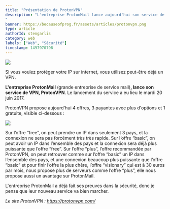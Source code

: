 ```yaml
---
title: "Présentation de ProtonVPN"
description: "L'entreprise ProtonMail lance aujourd'hui son service de VPN, ProtonVPN.
"
banner: https://becauseofprog.fr/assets/articles/protonvpn.png
type: article
authorId: stengarlis
category: web
labels: ["Web", "Sécurité"]
timestamp: 1497970798
---
```


![](https://becauseofprog.fr/assets/articles/protonvpn-1.png)

Si vous voulez protéger votre IP sur internet, vous utilisez peut-être déjà un VPN.

**L'entreprise ProtonMail** (grande entreprise de service mail)**, lance son service de VPN, ProtonVPN**. Le lancement du service a eu lieu le mardi 20 juin 2017.

ProtonVPN propose aujourd'hui 4 offres, 3 payantes avec plus d'options et 1 gratuite, visible ci-dessous :

![](https://becauseofprog.fr/assets/articles/protonvpn-2.png)

Sur l’offre “free”, on peut prendre un IP dans seulement 3 pays, et la connexion ne sera pas forcément très très rapide. Sur l’offre “basic”, on peut avoir un IP dans l’ensemble des pays et la connexion sera déjà plus puissante que l’offre “free”. Sur l’offre “plus”, l’offre recommandée par ProtonVPN, on peut retrouver comme sur l’offre “basic” un IP dans l’ensemble des pays, et une connexion beaucoup plus puissante que l’offre “basic” et pour finir l’offre la plus chère, l’offre “visionary” qui est à 30 euros par mois, nous propose plus de serveurs comme l’offre “plus”, elle nous propose aussi un avantage sur ProtonMail.

L'entreprise ProtonMail a déjà fait ses preuves dans la sécurité, donc je pense que leur nouveau service va bien marcher.

*Le site ProtonVPN : <https://protonvpn.com/>*

 

